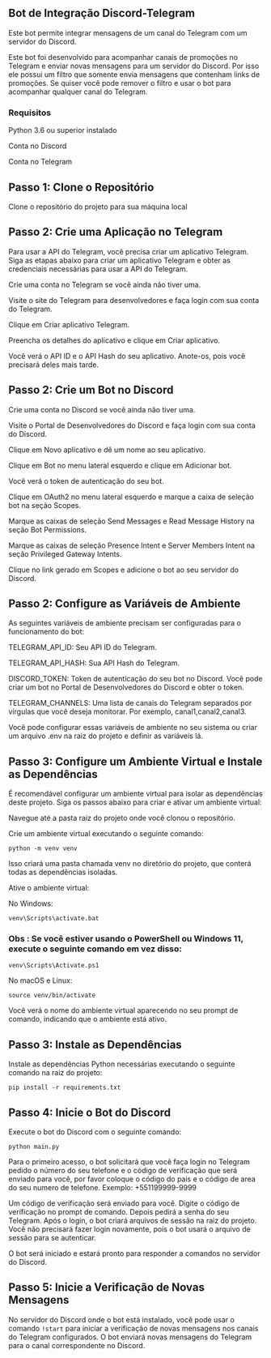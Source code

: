 ## Bot de Integração Discord-Telegram

Este bot permite integrar mensagens de um canal do Telegram com um servidor do Discord.

Este bot foi desenvolvido para acompanhar canais de promoções no Telegram e enviar novas mensagens para um servidor do Discord. Por isso ele possui um filtro que somente envia mensagens que contenham links de promoções. Se quiser você pode remover o filtro e usar o bot para acompanhar qualquer canal do Telegram.

### Requisitos

Python 3.6 ou superior instalado

Conta no Discord

Conta no Telegram

## Passo 1: Clone o Repositório

Clone o repositório do projeto para sua máquina local

## Passo 2: Crie uma Aplicação no Telegram

Para usar a API do Telegram, você precisa criar um aplicativo Telegram. Siga as etapas abaixo para criar um aplicativo Telegram e obter as credenciais necessárias para usar a API do Telegram.

Crie uma conta no Telegram se você ainda não tiver uma.

Visite o site do Telegram para desenvolvedores e faça login com sua conta do Telegram.

Clique em Criar aplicativo Telegram.

Preencha os detalhes do aplicativo e clique em Criar aplicativo.

Você verá o API ID e o API Hash do seu aplicativo. Anote-os, pois você precisará deles mais tarde.

## Passo 2: Crie um Bot no Discord


Crie uma conta no Discord se você ainda não tiver uma.

Visite o Portal de Desenvolvedores do Discord e faça login com sua conta do Discord.

Clique em Novo aplicativo e dê um nome ao seu aplicativo.

Clique em Bot no menu lateral esquerdo e clique em Adicionar bot.

Você verá o token de autenticação do seu bot.

Clique em OAuth2 no menu lateral esquerdo e marque a caixa de seleção bot na seção Scopes.

Marque as caixas de seleção Send Messages e Read Message History na seção Bot Permissions.

Marque as caixas de seleção Presence Intent e Server Members Intent na seção Privileged Gateway Intents.

Clique no link gerado em Scopes e adicione o bot ao seu servidor do Discord.



## Passo 2: Configure as Variáveis de Ambiente

As seguintes variáveis de ambiente precisam ser configuradas para o funcionamento do bot:

TELEGRAM_API_ID: Seu API ID do Telegram.

TELEGRAM_API_HASH: Sua API Hash do Telegram. 

DISCORD_TOKEN: Token de autenticação do seu bot no Discord. Você pode criar um bot no Portal de Desenvolvedores do Discord e obter o token.

TELEGRAM_CHANNELS: Uma lista de canais do Telegram separados por vírgulas que você deseja monitorar. Por exemplo, canal1,canal2,canal3.

Você pode configurar essas variáveis de ambiente no seu sistema ou criar um arquivo .env na raiz do projeto e definir as variáveis lá.

## Passo 3: Configure um Ambiente Virtual e Instale as Dependências

É recomendável configurar um ambiente virtual para isolar as dependências deste projeto. Siga os passos abaixo para criar e ativar um ambiente virtual:

Navegue até a pasta raiz do projeto onde você clonou o repositório.

Crie um ambiente virtual executando o seguinte comando:


```
python -m venv venv
```

Isso criará uma pasta chamada venv no diretório do projeto, que conterá todas as dependências isoladas.

Ative o ambiente virtual:

No Windows:

```
venv\Scripts\activate.bat
```
### Obs : Se você estiver usando o PowerShell ou Windows 11, execute o seguinte comando em vez disso:

```
venv\Scripts\Activate.ps1
```
No macOS e Linux:

```
source venv/bin/activate
```
Você verá o nome do ambiente virtual aparecendo no seu prompt de comando, indicando que o ambiente está ativo.
## Passo 3: Instale as Dependências

Instale as dependências Python necessárias executando o seguinte comando na raiz do projeto:
```
pip install -r requirements.txt
```
## Passo 4: Inicie o Bot do Discord
Execute o bot do Discord com o seguinte comando:

```
python main.py
```

Para o primeiro acesso, o bot solicitará que você faça login no Telegram pedido o número do seu telefone e o código de verificação que será enviado para você, por favor coloque o código do pais e o código de area do seu numero de telefone.
Exemplo: +551199999-9999

 Um código de verificação será enviado para você. Digite o código de verificação no prompt de comando.
 Depois pedirá a senha do seu Telegram. Após o login, o bot criará arquivos de sessão na raiz do projeto. Você não precisará fazer login novamente, pois o bot usará o arquivo de sessão para se autenticar.

O bot será iniciado e estará pronto para responder a comandos no servidor do Discord.

## Passo 5: Inicie a Verificação de Novas Mensagens

No servidor do Discord onde o bot está instalado, você pode usar o comando ```!start``` para iniciar a verificação de novas mensagens nos canais do Telegram configurados. O bot enviará novas mensagens do Telegram para o canal correspondente no Discord.